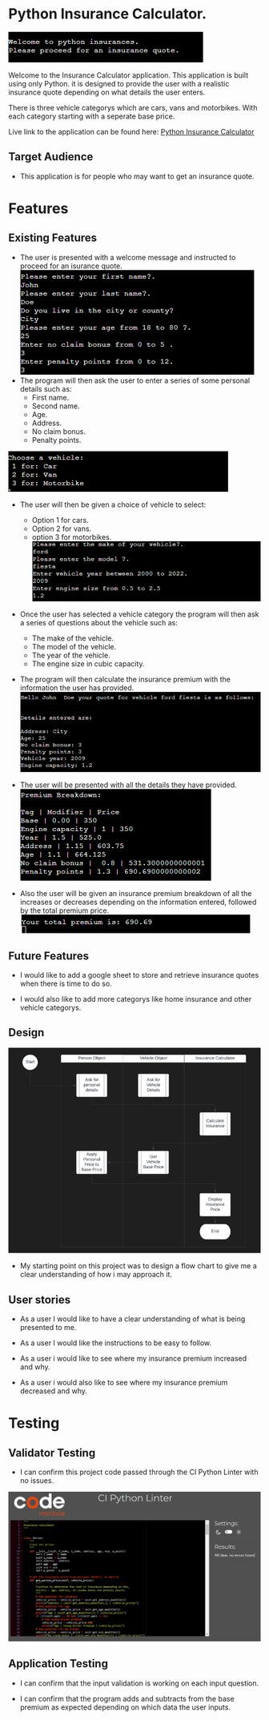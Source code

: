 # Python Insurance Calculator.
![Opening message](/images/application-start-up.png)

Welcome to the Insurance Calculator application. This application is built using only Python.
it is designed to provide the user with a realistic insurance quote depending on what details
the user enters. 

There is three vehicle categorys which are cars, vans and motorbikes.
With each category starting with a seperate base price.

Live link to the application can be found here: [Python Insurance Calculator](https://python-insurance-calculator.herokuapp.com/)
## Target Audience
 * This application is for people who may want to get an insurance quote.
# Features

## Existing Features

* The user is presented with a welcome message and instructed to proceed for an isurance quote.
![Personal details](/images/personal-detail.png)
* The program will then ask the user to enter a series of some personal details such as:
  * First name.
  * Second name.
  * Age.
  * Address.
  * No claim bonus.
  * Penalty points.
 
 ![Vehicle selection](/images/vehicle-select.png)
 * The user will then be given a choice of vehicle to select:
   
   * Option 1 for cars.
   * Option 2 for vans.
   * option 3 for motorbikes.
 ![Vehicle information](/images/vehicle-info.png)
 * Once the user has selected a vehicle category the program will then ask 
 a series of questions about the vehicle such as:
   
   * The make of the vehicle.
   * The model of the vehicle.
   * The year of the vehicle.
   * The engine size in cubic capacity.

* The program will then calculate the insurance premium with the information the user has provided.
![Information feedback](/images/info-feedback.png)

* The user will be presented with all the details they have provided.
![Premium breakdown](/images/premium-breakdown.png)
* Also the user will be given an insurance premium breakdown of all the increases or decreases depending on the information entered, followed by the total premium price.
![Total premium](/images/total-premium.png)

## Future Features

* I would like to add a google sheet to store and retrieve insurance quotes when there is time to do so.

* I would also like to add more categorys like home insurance and other vehicle categorys.

## Design
![Total premium](/images/lucid-chart.png)
* My starting point on this project was to design a flow chart to give me a clear understanding of how i may approach it.

## User stories

* As a user I would like to have a clear understanding of what is being presented to me.

* As a user I would like the instructions to be easy to follow.

* As a user i would like to see where my insurance premium increased and why.

* As a user i would also like to see where my insurance premium decreased and why.

# Testing

## Validator Testing

* I can confirm this project code passed through the CI Python Linter with no issues.

![Total premium](/images/py-validation.png)
## Application Testing

* I can confirm that the input validation is working on each input question.

* I can confirm that the program adds and subtracts from the base premium as expected depending on which data the user inputs.